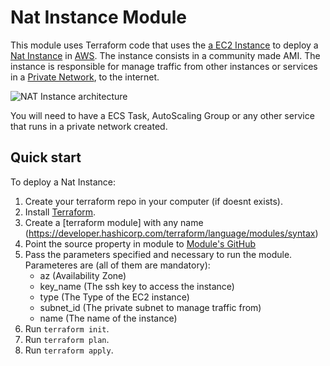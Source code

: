 # Nat Instance Module

This module uses Terraform code that uses the [a EC2 Instance](https://aws.amazon.com/ec2) to deploy 
a [Nat Instance](https://docs.aws.amazon.com/vpc/latest/userguide/VPC_NAT_Instance.html#NATSG) in [AWS](https://aws.amazon.com/). The instance consists in a community made AMI.
The instance is responsible for manage traffic from other instances or services in a [Private Network](https://en.wikipedia.org/wiki/Private_network), to the internet.

![NAT Instance architecture](https://github.com/hashicorp/terraform-aws-consul/blob/master/_docs/architecture.png?raw=true)

You will need to have a ECS Task, AutoScaling Group or any other service that runs in a private network created.

## Quick start

To deploy a Nat Instance:

1. Create your terraform repo in your computer (if doesnt exists).
1. Install [Terraform](https://www.terraform.io/).
1. Create a [terraform module] with any name (https://developer.hashicorp.com/terraform/language/modules/syntax) 
1. Point the source property in module to [Module's GitHub](https://github.com/GabSnow24/nat-instance-tf?ref=v0.0.1)
1. Pass the parameters specified and necessary to run the module. Parameteres are (all of them are mandatory):
    * az (Availability Zone)
    * key_name (The ssh key to access the instance)
    * type (The Type of the EC2 instance)
    * subnet_id (The private subnet to manage traffic from)
    * name (The name of the instance)
1. Run `terraform init`.
1. Run `terraform plan`.
1. Run `terraform apply`.

